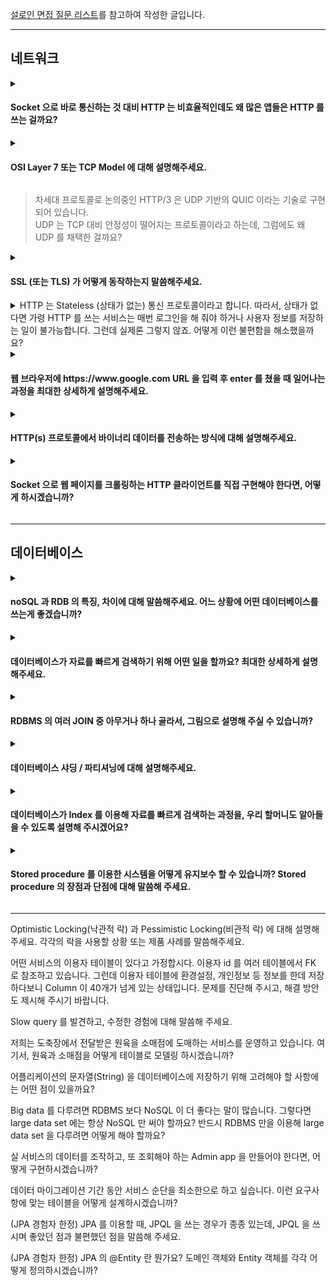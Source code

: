 [설로인 면접 질문 리스트](https://github.com/sirloin-bondaero/meatplatform/blob/master/job-description/interview-questions.adoc)를 참고하여 작성한 글입니다.

---

## 네트워크

<details>
  <summary><h4>Socket 으로 바로 통신하는 것 대비 HTTP 는 비효율적인데도 왜 많은 앱들은 HTTP 를 쓰는 걸까요?</h4></summary>

  - HTTP는 Socket 통신에 비해 상대적으로 느리고 비효율적인 방식일 수 있지만, 많은 앱에서 여전히 HTTP를 사용하는 이유는 표준화와 호환성, 그리고 개발 편의성 때문이라고 생각합니다.
  
  - HTTP는 이미 웹 생태계 전반에서 널리 사용되고 있고, 브라우저, 서버, 프록시 등과 잘 호환되며 방화벽도 대부분 통과할 수 있습니다.
  
  - 또한 RESTful API처럼 구조화된 통신이 가능하고, 다양한 라이브러리와 도구들이 잘 갖춰져 있어서 개발과 유지보수가 편리하다는 장점이 있습니다.
  
  - 반면 Socket은 실시간성과 성능 면에서 유리하지만, 복잡도나 인프라 구성 비용이 더 크기 때문에, 실시간성이 중요한 일부 서비스에만 선택적으로 사용하는 경우가 많다고 이해하고 있습니다.

  > [웹소켓 vs HTTP](../Network/웹소켓과_HTTP.md)
</details>

<details>
  <summary><h4>OSI Layer 7 또는 TCP Model 에 대해 설명해주세요.</h4></summary>
  
 -  OSI 7계층은 네트워크 통신을 추상화해서 7단계로 나눈 모델로, 각 계층이 맡은 역할을 분리함으로써 유지보수성과 확장성을 높이기 위한 구조입니다.
 
 -  하위 계층부터 보면, 물리 계층 → 데이터링크 → 네트워크 → 전송 계층까지는 데이터 전송을 위한 기반을 담당하고, 그 위의 세션, 표현, 애플리케이션 계층은 사용자와 직접적으로 연관된 데이터 처리 역할을 합니다.
 
 -  예를 들어 HTTP는 애플리케이션 계층에 해당하고, TCP는 전송 계층에 위치합니다.
 
 -  실제로는 OSI 모델보다 단순화된 TCP/IP 4계층 모델이 더 널리 쓰이는데, 이 모델에서는 애플리케이션, 전송, 인터넷, 네트워크 접근 계층으로 구분합니다.
 
 -  개념적으로는 OSI보다 간단하지만, 실제 인터넷 프로토콜 구조를 더 잘 반영하고 있어 실무에서 많이 사용됩니다.

</details>

> 차세대 프로토콜로 논의중인 HTTP/3 은 UDP 기반의 QUIC 이라는 기술로 구현되어 있습니다.   
> UDP 는 TCP 대비 안정성이 떨어지는 프로토콜이라고 하는데, 그럼에도 왜 UDP 를 채택한 걸까요?

<details>
  <summary><h4>SSL (또는 TLS) 가 어떻게 동작하는지 말씀해주세요.</h4></summary>
  
  - SSL/TLS는 클라이언트와 서버 간의 통신을 **암호화하여 보안성을 보장**하는 프로토콜입니다.
  
  - 동작 방식은 크게 **핸드셰이크 과정과 실제 데이터 전송**으로 나뉩니다.
  
  - 먼저 클라이언트가 서버에 접속하면, 서버는 **공개키와 인증서**를 전달합니다.
  
  - 클라이언트는 인증서를 검증한 뒤, 세션 키를 생성하고 **서버의 공개키로 암호화해 전송**합니다.
  
  - 서버는 자신의 **비공개키로 복호화**해 세션 키를 얻고, 이후부터는 이 **대칭키 기반으로 빠르고 안전하게 통신**을 이어갑니다.
  
  > SSL/TLS는 **비대칭키로 안전하게 세션키를 교환한 뒤, 대칭키로 효율적인 암호 통신**을 수행하는 구조

  > [HTTP와 HTTPS](../Network/HTTP와_HTTPS_동작_과정.md)
</details>

<details>
  <summary>HTTP 는 Stateless (상태가 없는) 통신 프로토콜이라고 합니다. 따라서, 상태가 없다면 가령 HTTP 를 쓰는 서비스는 매번 로그인을 해 줘야 하거나 사용자 정보를 저장하는 일이 불가능합니다. 그런데 실제론 그렇지 않죠. 어떻게 이런 불편함을 해소했을까요?</summary>
  
  - HTTP는 요청 간의 상태를 유지하지 않는 **Stateless 프로토콜**이기 때문에, 기본적으로는 사용자 정보를 기억할 수 없습니다.
  
  - 하지만 실제 서비스에서는 **세션이나 토큰 기반 인증 방식**을 활용해서 이 한계를 극복합니다.
  
  - 대표적으로는 **쿠키와 세션**을 통해 서버가 사용자 상태를 식별하거나, 최근에는 **JWT 같은 토큰 기반 인증**을 많이 사용합니다.
  
  - 사용자가 로그인하면 서버는 인증 정보를 쿠키에 담거나 토큰을 발급해서 클라이언트에 저장하고, 이후 요청마다 해당 정보를 함께 전송함으로써 **사용자 상태를 추적**할 수 있게 되는 구조입니다.
  
  - 이렇게 해서 HTTP의 무상태성을 우회하고, 마치 상태를 가진 것처럼 동작하게 만들 수 있습니다.

  > [쿠키와 세션](../Network/쿠키와_세션.md)
</details>

<details>
  <summary><h4>웹 브라우저에 https://ww<hi>w.google.com URL 을 입력 후 enter 를 쳤을 때 일어나는 과정을 최대한 상세하게 설명해주세요.</h4></summary>
  
  - 브라우저에 htt<hi>ps://ww<hi>w.google.com 을 입력하고 Enter 시, 먼저 **브라우저는 입력된 URL을 파싱**해서 프로토콜과 도메인을 확인합니다.
  
  - 이후 **DNS 서버에 요청을 보내 IP 주소를 조회**하고, 해당 IP로 **TCP 연결을 설정**한 후 **TLS 핸드셰이크를 진행**해 HTTPS 보안 연결을 맺습니다.

    > TCP 연결 설정 -> 3-way Handshake / TCP 종료 설정 -> 4-way Handshake
  
  - 연결이 완료되면 브라우저는 HTTP GET 요청을 전송하고, 서버는 이에 대한 응답으로 HTML 문서를 반환합니다.
  
  - 이후 브라우저는 HTML을 파싱하면서 **CSS, JS, 이미지 등 리소스를 비동기적으로 요청**하고, 렌더링 과정을 거쳐 사용자가 보는 페이지가 완성됩니다.
</details>

<details>
  <summary><h4>HTTP(s) 프로토콜에서 바이너리 데이터를 전송하는 방식에 대해 설명해주세요.</h4></summary>

  - HTTP(s) 프로토콜에서 바이너리 데이터를 전송할 때는 주로 Content-Type 헤더를 통해 데이터 형식을 명시하고, 바디에 바이너리 데이터를 그대로 담아 전송합니다.
  
  - 예를 들어, 이미지나 동영상은 image/png 또는 video/mp4 같은 **MIME** 타입으로 전송되고, 파일 업로드의 경우는 multipart/form-data 형식을 사용해 텍스트와 바이너리를 함께 보낼 수 있습니다.
  
    > JSON과 같은 텍스트 형식 대신, 성능을 위해 Protobuf나 MessagePack 같은 바이너리 직렬화 포맷을 사용하는 경우도 있습니다.
  
  - HTTPS를 사용할 경우 TLS를 통해 전송 구간에서의 보안도 함께 보장됩니다.
</details>

<details>
  <summary><h4>Socket 으로 웹 페이지를 크롤링하는 HTTP 클라이언트를 직접 구현해야 한다면, 어떻게 하시겠습니까?</h4></summary>

  - 소켓으로 HTTP 클라이언트를 직접 구현해야 한다면, 먼저 TCP 소켓을 열고 대상 서버의 IP와 포트 80(또는 443)에 연결합니다.
  
  - 이후 HTTP 프로토콜에 맞춰 요청 메시지, 예를 들어 GET / HTTP/1.1과 같은 형식의 요청을 수동으로 작성하고, Host 헤더 등 필수 헤더를 함께 전송합니다.
  
  - 응답은 바이트 스트림으로 수신되므로, 헤더와 바디를 구분하고 인코딩을 고려해 파싱합니다.
  
  - HTTPS의 경우에는 TLS 핸드셰이크를 직접 구현하거나 OpenSSL 같은 라이브러리를 활용해야 합니다.
</details>

---

## 데이터베이스

<details>
  <summary><h4>noSQL 과 RDB 의 특징, 차이에 대해 말씀해주세요. 어느 상황에 어떤 데이터베이스를 쓰는게 좋겠습니까?</h4></summary>

  - RDB는 스키마가 고정된 정형 데이터를 테이블 형태로 저장하며, 복잡한 JOIN과 트랜잭션 처리에 강한 ACID 특성을 가집니다.
  
  - 반면 NoSQL은 유연한 스키마 구조로 문서, 키-값, 컬럼, 그래프 형태 등 다양한 모델을 제공하며, 대용량 데이터와 분산 처리에 강점이 있습니다.
  
  - 정합성이 중요하고 데이터 구조가 명확한 경우에는 RDB를, 반대로 빠른 확장성과 유연성이 필요하거나 데이터 구조가 자주 바뀌는 경우에는 NoSQL이 더 적합합니다.
  
  - 예를 들어, 결제 시스템은 RDB가 적합하고, 실시간 로그 수집 시스템은 NoSQL이 적합합니다.
</details>

<details>
  <summary><h4>데이터베이스가 자료를 빠르게 검색하기 위해 어떤 일을 할까요? 최대한 상세하게 설명해주세요.</h4></summary>

  - 데이터베이스는 자료를 빠르게 검색하기 위해 인덱스를 사용합니다.
  
  - 인덱스는 책의 목차처럼 특정 컬럼 값을 기반으로 데이터 위치를 빠르게 찾을 수 있도록 해주는 자료구조입니다.
  
  - 대표적으로 B-Tree나 Hash 기반 인덱스를 사용하며, 이를 통해 전체 테이블을 순회하지 않고도 원하는 데이터를 빠르게 조회할 수 있습니다.
  
  - 또한 통계 정보나 쿼리 최적화 계획을 통해 효율적인 실행 경로를 선택하고, 캐시나 페이징 기법으로 디스크 I/O를 줄이는 방식도 활용합니다.

  > **B-Tree** : 정렬된 구조로 키를 저장하며, 각 노드는 여러 개의 키와 자식 노드를 가질 수 있음.   
  > 루트 노드부터 시작해서 조건에 따라 중간 노드를 따라 내려가며 탐색함.   
  > 결국 리프 노드까지 내려가면, 해당 키와 연결된 row ID 또는 실제 데이터의 위치를 반환함.   
  > 시간 복잡도는 O(log n) 수준으로, 수십만 건이 있어도 몇 번 만에 원하는 데이터에 도달 가능.
</details>

<details>
  <summary><h4>RDBMS 의 여러 JOIN 중 아무거나 하나 골라서, 그림으로 설명해 주실 수 있습니까?</h4></summary>
  
  - 대표적인 JOIN 중 하나인 **INNER JOIN**을 예로 들어 설명드리겠습니다.
  
  - INNER JOIN은 두 테이블에서 **공통된 키 값을 기준으로 일치하는 행만 결과에 포함**시키는 방식입니다.
  
  - 예를 들어, `회원 테이블`과 `주문 테이블`이 있다고 할 때, INNER JOIN을 사용하면 **주문한 이력이 있는 회원 정보만 조회**할 수 있습니다.

  ```
  회원 테이블 (A)         주문 테이블 (B)
  +----+--------+         +----+----------+
  | id | name   |         | id | user_id  |
  +----+--------+         +----+----------+
  | 1  | Alice  |         | 1  |    1     |
  | 2  | Bob    |         | 2  |    2     |
  | 3  | Carol  |         | 3  |    2     |
  +----+--------+         +----+----------+
  
  A INNER JOIN B ON A.id = B.user_id 결과:
  +--------+----------+
  | name   | user_id  |
  +--------+----------+
  | Alice  |    1     |
  | Bob    |    2     |
  | Bob    |    2     |
  +--------+----------+
  ```

  - 이렇게 공통된 ID 기준으로 일치하는 데이터만 추출되며, **양쪽에 모두 존재하는 데이터**만 포함되는 것이 INNER JOIN의 핵심입니다.
</details>

<details>
  <summary><h4>데이터베이스 샤딩 / 파티셔닝에 대해 설명해주세요.</h4></summary>
  
  - 데이터베이스 샤딩과 파티셔닝은 대용량 데이터를 효율적으로 관리하기 위한 분산 전략입니다.

  - **파티셔닝**은 하나의 데이터베이스 내에서 테이블을 수직이나 수평으로 나누는 방식입니다.
  
  - 예를 들어 날짜나 지역 기준으로 데이터를 분리해서 조회 성능을 높이고 관리 효율을 높일 수 있습니다.

  - 반면에 **샤딩**은 아예 여러 DB 서버에 데이터를 분산시키는 방식입니다.
  
  - 예를 들어 사용자 ID 기준으로 DB를 여러 서버에 나눠서 저장하면, 각 서버의 부하를 줄일 수 있고 확장성도 높아집니다.
  
  - 즉, **파티셔닝**은 내부 최적화에 가깝고, **샤딩**은 물리적으로 분산된 환경을 구성하는 개념입니다.
    
</details>

<details>
  <summary><h4>데이터베이스가 Index 를 이용해 자료를 빠르게 검색하는 과정을, 우리 할머니도 알아들을 수 있도록 설명해 주시겠어요?</h4></summary>

  - 데이터베이스에서 **인덱스**는 책의 **목차** 같은 역할을 합니다.

  - 예를 들어, 두꺼운 요리책에서 ‘된장찌개’ 레시피를 찾는다고 할 때, 책 처음부터 한 장씩 넘기면 시간이 오래 걸리잖아요?
  
  - 하지만 목차를 보면 '된장찌개: 125페이지' 이렇게 바로 찾아볼 수 있죠.

  - 데이터베이스도 마찬가지로, 인덱스를 만들어두면 모든 데이터를 하나하나 확인하지 않고도, 필요한 값이 어디에 있는지를 바로 찾아갈 수 있는 **길잡이 역할**을 합니다.

  - 그래서 인덱스를 잘 만들면 검색 속도가 훨씬 빨라지고, 성능이 좋아집니다.
    
</details>

<details>
  <summary><h4>Stored procedure 를 이용한 시스템을 어떻게 유지보수 할 수 있습니까? Stored procedure 의 장점과 단점에 대해 말씀해 주세요.</h4></summary>

  - Stored Procedure는 DB 내부에 저장된 일련의 SQL 로직으로, 복잡한 비즈니스 로직을 데이터베이스에서 직접 처리할 수 있게 해줍니다.
  
  - **장점** 으로는 네트워크 트래픽을 줄일 수 있고, 로직이 DB 가까이에 있어서 **속도가 빠르며**, 코드 재사용성도 높습니다.
  
  - 특히 동일한 작업을 반복적으로 처리할 때 유용합니다.
  
  - 하지만 **단점** 은 로직이 DB 안에 묻혀 있기 때문에 버전 관리나 협업이 어렵고, 애플리케이션과 분리되어 유지보수가 까다로울 수 있습니다.
    
</details>






---





Optimistic Locking(낙관적 락) 과 Pessimistic Locking(비관적 락) 에 대해 설명해주세요. 각각의 락을 사용할 상황 또는 제품 사례를 말씀해주세요.

어떤 서비스의 이용자 테이블이 있다고 가정합시다. 이용자 id 를 여러 테이블에서 FK 로 참조하고 있습니다. 그런데 이용자 테이블에 환경설정, 개인정보 등 정보를 한데 저장하다보니 Column 이 40개가 넘게 있는 상태입니다. 문제를 진단해 주시고, 해결 방안도 제시해 주시기 바랍니다.

Slow query 를 발견하고, 수정한 경험에 대해 말씀해 주세요.

저희는 도축장에서 전달받은 원육을 소매점에 도매하는 서비스를 운영하고 있습니다. 여기서, 원육과 소매점을 어떻게 테이블로 모델링 하시겠습니까?

어플리케이션의 문자열(String) 을 데이터베이스에 저장하기 위해 고려해야 할 사항에는 어떤 점이 있을까요?

Big data 를 다루려면 RDBMS 보다 NoSQL 이 더 좋다는 말이 많습니다. 그렇다면 large data set 에는 항상 NoSQL 만 써야 할까요? 반드시 RDBMS 만을 이용해 large data set 을 다루려면 어떻게 해야 할까요?

실 서비스의 데이터를 조작하고, 또 조회해야 하는 Admin app 을 만들어야 한다면, 어떻게 구현하시겠습니까?

데이터 마이그레이션 기간 동안 서비스 순단을 최소한으로 하고 싶습니다. 이런 요구사항에 맞는 테이블을 어떻게 설계하시겠습니까?

(JPA 경험자 한정) JPA 를 이용할 때, JPQL 을 쓰는 경우가 종종 있는데, JPQL 을 쓰시며 좋았던 점과 불편했던 점을 말씀해 주세요.

(JPA 경험자 한정) JPA 의 @Entity 란 뭔가요? 도메인 객체와 Entity 객체를 각각 어떻게 정의하시겠습니까?




